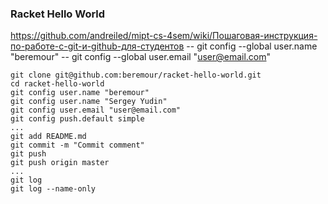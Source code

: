 ### Racket Hello World
https://github.com/andreiled/mipt-cs-4sem/wiki/Пошаговая-инструкция-по-работе-с-git-и-github-для-студентов
-- git config --global user.name  "beremour"
-- git config --global user.email "user@email.com"
```
git clone git@github.com:beremour/racket-hello-world.git
cd racket-hello-world
git config user.name "beremour"
git config user.name "Sergey Yudin"
git config user.email "user@email.com"
git config push.default simple
...
git add README.md
git commit -m "Commit comment"
git push
git push origin master
...
git log
git log --name-only
```
